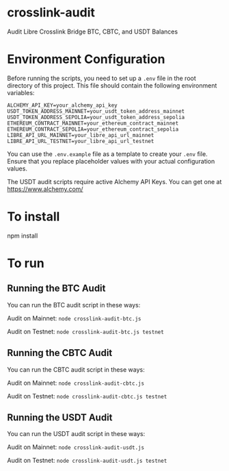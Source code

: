 # crosslink-audit

Audit Libre Crosslink Bridge BTC, CBTC, and USDT Balances

# Environment Configuration

Before running the scripts, you need to set up a `.env` file in the root directory of this project. This file should contain the following environment variables:

```
ALCHEMY_API_KEY=your_alchemy_api_key
USDT_TOKEN_ADDRESS_MAINNET=your_usdt_token_address_mainnet
USDT_TOKEN_ADDRESS_SEPOLIA=your_usdt_token_address_sepolia
ETHEREUM_CONTRACT_MAINNET=your_ethereum_contract_mainnet
ETHEREUM_CONTRACT_SEPOLIA=your_ethereum_contract_sepolia
LIBRE_API_URL_MAINNET=your_libre_api_url_mainnet
LIBRE_API_URL_TESTNET=your_libre_api_url_testnet
```

You can use the `.env.example` file as a template to create your `.env` file. Ensure that you replace placeholder values with your actual configuration values.

The USDT audit scripts require active Alchemy API Keys. You can get one at https://www.alchemy.com/

# To install

npm install

# To run

## Running the BTC Audit

You can run the BTC audit script in these ways:

Audit on Mainnet: `node crosslink-audit-btc.js`

Audit on Testnet: `node crosslink-audit-btc.js testnet`

## Running the CBTC Audit

You can run the CBTC audit script in these ways:

Audit on Mainnet: `node crosslink-audit-cbtc.js`

Audit on Testnet: `node crosslink-audit-cbtc.js testnet`

## Running the USDT Audit

You can run the USDT audit script in these ways:

Audit on Mainnet: `node crosslink-audit-usdt.js`

Audit on Testnet: `node crosslink-audit-usdt.js testnet`
